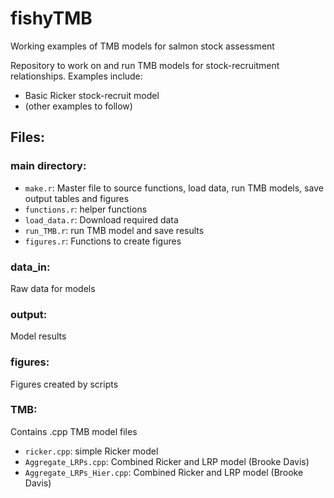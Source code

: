 # fishyTMB
Working examples of TMB models for salmon stock assessment

Repository to work on and run TMB models for stock-recruitment relationships. Examples include:
- Basic Ricker stock-recruit model
- (other examples to follow)

## Files:
### main directory: 
- `make.r`: Master file to source functions, load data, run TMB models, save output tables and figures
- `functions.r`: helper functions
- `load_data.r`: Download required data
- `run_TMB.r`: run TMB model and save results
- `figures.r`: Functions to create figures
### data_in: 
Raw data for models 
### output: 
Model results
### figures: 
Figures created by scripts
### TMB: 
Contains .cpp TMB model files
- `ricker.cpp`: simple Ricker model 
- `Aggregate_LRPs.cpp`: Combined Ricker and LRP model (Brooke Davis)
- `Aggregate_LRPs_Hier.cpp`: Combined Ricker and LRP model (Brooke Davis)


